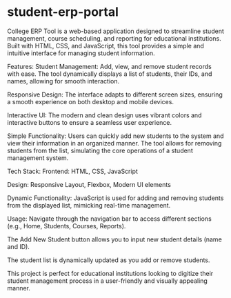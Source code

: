 # student-erp-portal
College ERP Tool is a web-based application designed to streamline student management, course scheduling, and reporting for educational institutions. Built with HTML, CSS, and JavaScript, this tool provides a simple and intuitive interface for managing student information.

Features:
Student Management: Add, view, and remove student records with ease. The tool dynamically displays a list of students, their IDs, and names, allowing for smooth interaction.

Responsive Design: The interface adapts to different screen sizes, ensuring a smooth experience on both desktop and mobile devices.

Interactive UI: The modern and clean design uses vibrant colors and interactive buttons to ensure a seamless user experience.

Simple Functionality: Users can quickly add new students to the system and view their information in an organized manner. The tool allows for removing students from the list, simulating the core operations of a student management system.

Tech Stack:
Frontend: HTML, CSS, JavaScript

Design: Responsive Layout, Flexbox, Modern UI elements

Dynamic Functionality: JavaScript is used for adding and removing students from the displayed list, mimicking real-time management.

Usage:
Navigate through the navigation bar to access different sections (e.g., Home, Students, Courses, Reports).

The Add New Student button allows you to input new student details (name and ID).

The student list is dynamically updated as you add or remove students.

This project is perfect for educational institutions looking to digitize their student management process in a user-friendly and visually appealing manner.
